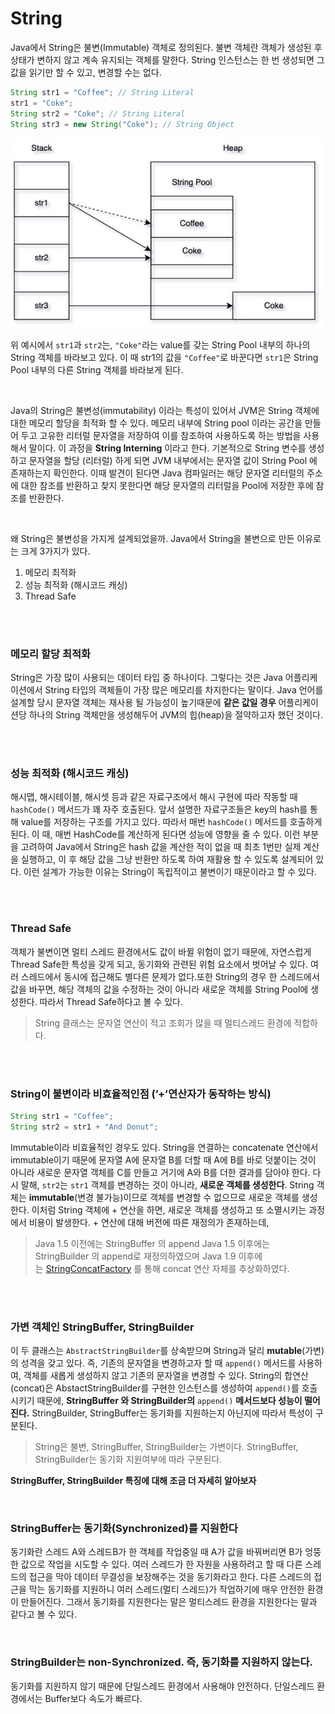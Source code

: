 # String


Java에서 String은 불변(Immutable) 객체로 정의된다. 불변 객체란 객체가 생성된 후 상태가 변하지 않고 계속 유지되는 객체를 말한다. String 인스턴스는 한 번 생성되면 그 값을 읽기만 할 수 있고, 변경할 수는 없다.

```java
String str1 = "Coffee"; // String Literal
str1 = "Coke"; 
String str2 = "Coke"; // String Literal
String str3 = new String("Coke"); // String Object
```

<img src="./images/string-heap.jpg" width="500px"/>

위 예시에서 `str1`과 `str2`는, `"Coke"`라는 value를 갖는 String Pool 내부의 하나의 String 객체를 바라보고 있다. 이 때 str1의 값을 `"Coffee"`로 바꾼다면 `str1`은 String Pool 내부의 다른 String 객체를 바라보게 된다.

<br/>

Java의 String은 불변성(immutability) 이라는 특성이 있어서 JVM은 String 객체에 대한 메모리 할당을 최적화 할 수 있다. 메모리 내부에 String pool 이라는 공간을 만들어 두고 고유한 리터럴 문자열을 저장하여 이를 참조하여 사용하도록 하는 방법을 사용해서 말이다. 이 과정을 **String Interning** 이라고 한다. 기본적으로 String 변수를 생성하고 문자열을 할당 (리터럴) 하게 되면 JVM 내부에서는 문자열 값이 String Pool 에 존재하는지 확인한다. 이때 발견이 된다면 Java 컴파일러는 해당 문자열 리터럴의 주소에 대한 참조를 반환하고 찾지 못한다면 해당 문자열의 리터럴을 Pool에 저장한 후에 참조를 반환한다.

<br/>

왜 String은 불변성을 가지게 설계되었을까. Java에서 String을 불변으로 만든 이유로는 크게 3가지가 있다.

1. 메모리 최적화
2. 성능 최적화 (해시코드 캐싱)
3. Thread Safe

<br/><br/>

### 메모리 할당 최적화

String은 가장 많이 사용되는 데이터 타입 중 하나이다. 그렇다는 것은 Java 어플리케이션에서 String 타입의 객체들이 가장 많은 메모리를 차지한다는 말이다. Java 언어를 설계할 당시 문자열 객체는 재사용 될 가능성이 높기때문에 **같은 값일 경우** 어플리케이션당 하나의 String 객체만을 생성해두어 JVM의 힙(heap)을 절약하고자 했던 것이다.

<br/><br/>

### 성능 최적화 (해시코드 캐싱)

해시맵, 해시테이블, 해시셋 등과 같은 자료구조에서 해시 구현에 따라 작동할 때 `hashCode()` 메서드가 꽤 자주 호출된다. 앞서 설명한 자료구조들은 key의 hash를 통해 value를 저장하는 구조를 가지고 있다. 따라서 매번 `hashCode()` 메서드를 호출하게 된다. 이 때, 매번 HashCode를 계산하게 된다면 성능에 영향을 줄 수 있다. 이런 부분을 고려하여 Java에서 String은 hash 값을 계산한 적이 없을 때 최초 1번만 실제 계산을 실행하고, 이 후 해당 값을 그냥 반환만 하도록 하여 재활용 할 수 있도록 설계되어 있다. 이런 설계가 가능한 이유는 String이 독립적이고 불변이기 때문이라고 할 수 있다.

<br/><br/>

### Thread Safe

객체가 불변이면 멀티 스레드 환경에서도 값이 바뀔 위험이 없기 때문에, 자연스럽게 Thread Safe한 특성을 갖게 되고, 동기화와 관련된 위험 요소에서 벗어날 수 있다. 여러 스레드에서 동시에 접근해도 별다른 문제가 없다.또한 String의 경우 한 스레드에서 값을 바꾸면, 해당 객체의 값을 수정하는 것이 아니라 새로운 객체를 String Pool에 생성한다. 따라서 Thread Safe하다고 볼 수 있다.

> String 클래스는 문자열 연산이 적고 조회가 많을 때 멀티스레드 환경에 적합하다.
> 

<br/><br/>

### **String이 불변이라 비효율적인점 (’+’연산자가 동작하는 방식)**

```java
String str1 = "Coffee";
String str2 = str1 + "And Donut";
```

Immutable이라 비효율적인 경우도 있다. String을 연결하는 concatenate 연산에서 immutable이기 때문에 문자열 A에 문자열 B를 더할 때 A에 B를 바로 덧붙이는 것이 아니라 새로운 문자열 객체를 C를 만들고 거기에 A와 B를 더한 결과를 담아야 한다. 다시 말해, `str2`는 `str1` 객체를 변경하는 것이 아니라, **새로운 객체를 생성한다**. String 객체는 **immutable**(변경 불가능)이므로 객체를 변경할 수 없으므로 새로운 객체를 생성한다. 이처럼 String 객체에 + 연산을 하면, 새로운 객체를 생성하고 또 소멸시키는 과정에서 비용이 발생한다. + 연산에 대해 버전에 따른 재정의가 존재하는데, 

> Java 1.5 이전에는 StringBuffer 의 append
> Java 1.5 이후에는 StringBuilder 의 append로 재정의하였으며
> Java 1.9 이후에는 [StringConcatFactory](https://docs.oracle.com/en/java/javase/11/docs/api/java.base/java/lang/invoke/StringConcatFactory.html) 를 통해 concat 연산 자체를 추상화하였다.

<br/><br/>

### 가변 객체인 StringBuffer, StringBuilder

이 두 클래스는 `AbstractStringBuilder`를 상속받으며 String과 달리 **mutable**(가변)의 성격을 갖고 있다. 즉, 기존의 문자열을 변경하고자 할 때 `append()` 메서드를 사용하여, 객체를 새롭게 생성하지 않고 기존의 문자열을 변경할 수 있다. String의 합연산(concat)은 AbstactStringBuilder를 구현한 인스턴스를 생성하여 `append()`를 호출시키기 때문에, **StringBuffer 와 StringBuilder의** `append()` **메서드보다 성능이 떨어진다.** StringBuilder, StringBuffer는 동기화를 지원하는지 아닌지에 따라서 특성이 구분된다.

> String은 불변, StringBuffer, StringBuilder는 가변이다. 
> StringBuffer, StringBuilder는 동기화 지원여부에 따라 구분된다.
 

**StringBuffer, StringBuilder 특징에 대해 조금 더 자세히 알아보자** 

<br/>

### StringBuffer는 동기화(Synchronized)를 지원한다

동기화란 스레드 A와 스레드B가 한 객체를 작업중일 때 A가 값을 바꿔버리면 B가 엉뚱한 값으로 작업을 시도할 수 있다. 여러 스레드가 한 자원을 사용하려고 할 때 다른 스레드의 접근을 막아 데이터 무결성을 보장해주는 것을 동기화라고 한다. 다른 스레드의 접근을 막는 동기화를 지원하니 여러 스레드(멀티 스레드)가 작업하기에 매우 안전한 환경이 만들어진다. 그래서 동기화를 지원한다는 말은 멀티스레드 환경을 지원한다는 말과 같다고 볼 수 있다.

<br/>

### StringBuilder는 non-Synchronized. 즉, 동기화를 지원하지 않는다.

동기화를 지원하지 않기 때문에 단일스레드 환경에서 사용해야 안전하다. 단일스레드 환경에서는 Buffer보다 속도가 빠르다.